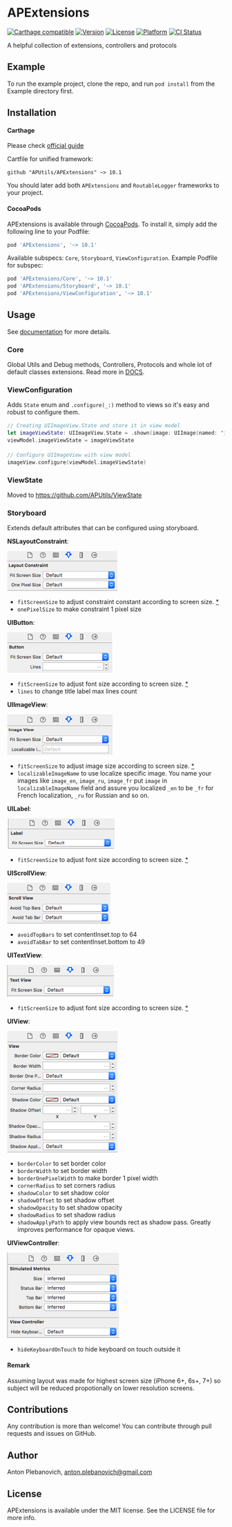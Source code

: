 # APExtensions

[![Carthage compatible](https://img.shields.io/badge/Carthage-compatible-4BC51D.svg?style=flat)](https://github.com/Carthage/Carthage)
[![Version](https://img.shields.io/cocoapods/v/APExtensions.svg?style=flat)](http://cocoapods.org/pods/APExtensions)
[![License](https://img.shields.io/cocoapods/l/APExtensions.svg?style=flat)](http://cocoapods.org/pods/APExtensions)
[![Platform](https://img.shields.io/cocoapods/p/APExtensions.svg?style=flat)](http://cocoapods.org/pods/APExtensions)
[![CI Status](http://img.shields.io/travis/APUtils/APExtensions.svg?style=flat)](https://travis-ci.org/APUtils/APExtensions)

A helpful collection of extensions, controllers and protocols

## Example

To run the example project, clone the repo, and run `pod install` from the Example directory first.

## Installation

#### Carthage

Please check [official guide](https://github.com/Carthage/Carthage#if-youre-building-for-ios-tvos-or-watchos)

Cartfile for unified framework:

```
github "APUtils/APExtensions" ~> 10.1
```

You should later add both `APExtensions` and `RoutableLogger` frameworks to your project.

#### CocoaPods

APExtensions is available through [CocoaPods](http://cocoapods.org). To install
it, simply add the following line to your Podfile:

```ruby
pod 'APExtensions', '~> 10.1'
```

Available subspecs: `Core`, `Storyboard`, `ViewConfiguration`. Example Podfile for subspec:

```ruby
pod 'APExtensions/Core', '~> 10.1'
pod 'APExtensions/Storyboard', '~> 10.1'
pod 'APExtensions/ViewConfiguration', '~> 10.1'
```

## Usage

See [documentation](http://cocoadocs.org/docsets/APExtensions) for more details.

### Core

Global Utils and Debug methods, Controllers, Protocols and whole lot of default classes extensions. Read more in [DOCS](https://aputils.github.io/APExtensions/).

### ViewConfiguration

Adds `State` enum and `.configure(_:)` method to views so it's easy and robust to configure them.

```swift
// Creating UIImageView.State and store it in view model
let imageViewState: UIImageView.State = .shown(image: UIImage(named: "ic_done_resizeable"))
viewModel.imageViewState = imageViewState

// Configure UIImageView with view model
imageView.configure(viewModel.imageViewState)
```

### ViewState

Moved to https://github.com/APUtils/ViewState

### Storyboard

Extends default attributes that can be configured using storyboard.


**NSLayoutConstraint**:

<img src="https://github.com/APUtils/APExtensions/raw/master/Example/APExtensions/nslayoutconstraint.png"/>

- `fitScreenSize` to adjust constraint constant according to screen size. [*](https://github.com/APUtils/APExtensions#remark)
- `onePixelSize` to make constraint 1 pixel size

**UIButton**:

<img src="https://github.com/APUtils/APExtensions/raw/master/Example/APExtensions/uibutton.png"/>

- `fitScreenSize` to adjust font size according to screen size. [*](https://github.com/APUtils/APExtensions#remark)
- `lines` to change title label max lines count

**UIImageView**:

<img src="https://github.com/APUtils/APExtensions/raw/master/Example/APExtensions/UIImageView.png"/>

- `fitScreenSize` to adjust image size according to screen size. [*](https://github.com/APUtils/APExtensions#remark)
- `localizableImageName` to use localize specific image. You name your images like `image_en`, `image_ru`, `image_fr` put `image` in `localizableImageName` field and assure you localized `_en` to be `_fr` for French localization, `_ru` for Russian and so on.

**UILabel**:

<img src="https://github.com/APUtils/APExtensions/raw/master/Example/APExtensions/UILabel.png"/>

- `fitScreenSize` to adjust font size according to screen size. [*](https://github.com/APUtils/APExtensions#remark)

**UIScrollView**:

<img src="https://github.com/APUtils/APExtensions/raw/master/Example/APExtensions/UIScrollView.png"/>

- `avoidTopBars` to set contentInset.top to 64
- `avoidTabBar` to set contentInset.bottom to 49

**UITextView**:

<img src="https://github.com/APUtils/APExtensions/raw/master/Example/APExtensions/UITextView.png"/>

- `fitScreenSize` to adjust font size according to screen size. [*](https://github.com/APUtils/APExtensions#remark)

**UIView**:

<img src="https://github.com/APUtils/APExtensions/raw/master/Example/APExtensions/uiview.png"/>

- `borderColor` to set border color
- `borderWidth` to set border width
- `borderOnePixelWidth` to make border 1 pixel width
- `cornerRadius` to set corners radius
- `shadowColor` to set shadow color
- `shadowOffset` to set shadow offset
- `shadowOpacity` to set shadow opacity
- `shadowRadius` to set shadow radius
- `shadowApplyPath` to apply view bounds rect as shadow pass. Greatly improves performance for opaque views.

**UIViewController**:

<img src="https://github.com/APUtils/APExtensions/raw/master/Example/APExtensions/UIViewController.png"/>

- `hideKeyboardOnTouch` to hide keyboard on touch outside it

#### Remark

Assuming layout was made for highest screen size (iPhone 6+, 6s+, 7+) so subject will be reduced propotionally on lower resolution screens.

## Contributions

Any contribution is more than welcome! You can contribute through pull requests and issues on GitHub.

## Author

Anton Plebanovich, anton.plebanovich@gmail.com

## License

APExtensions is available under the MIT license. See the LICENSE file for more info.
